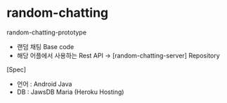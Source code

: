 # random-chatting
random-chatting-prototype

- 랜덤 채팅 Base code
- 해당 어플에서 사용하는 Rest API -> [random-chatting-server] Repository

[Spec]
- 언어 : Android Java
- DB : JawsDB Maria (Heroku Hosting)
